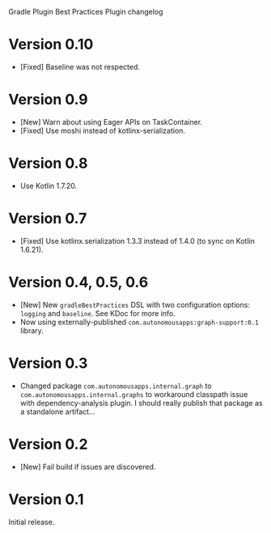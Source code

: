 Gradle Plugin Best Practices Plugin changelog

# Version 0.10
* [Fixed] Baseline was not respected.

# Version 0.9
* [New] Warn about using Eager APIs on TaskContainer.
* [Fixed] Use moshi instead of kotlinx-serialization.

# Version 0.8
* Use Kotlin 1.7.20.

# Version 0.7
* [Fixed] Use kotlinx.serialization 1.3.3 instead of 1.4.0 (to sync on Kotlin 1.6.21).

# Version 0.4, 0.5, 0.6
* [New] New `gradleBestPractices` DSL with two configuration options: `logging` and `baseline`. See KDoc for more info.
* Now using externally-published `com.autonomousapps:graph-support:0.1` library.

# Version 0.3
* Changed package `com.autonomousapps.internal.graph` to `com.autonomousapps.internal.graphs` to workaround classpath
  issue with dependency-analysis plugin. I should really publish that package as a standalone artifact...

# Version 0.2
* [New] Fail build if issues are discovered.

# Version 0.1
Initial release.
